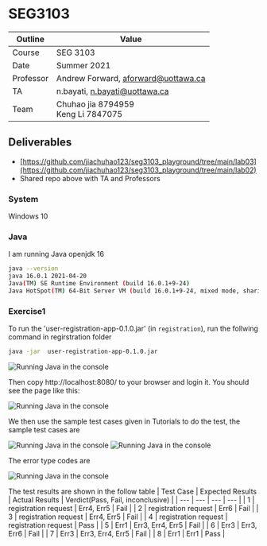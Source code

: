 # SEG3103

| Outline | Value |
| --- | --- |
| Course | SEG 3103 |
| Date | Summer 2021 |
| Professor | Andrew Forward, aforward@uottawa.ca |
| TA | n.bayati, n.bayati@uottawa.ca |
| Team | Chuhao jia 8794959<br>Keng Li 7847075 |


## Deliverables

* [https://github.com/jiachuhao123/seg3103_playground/tree/main/lab03](https://github.com/jiachuhao123/seg3103_playground/tree/main/lab02)
* Shared repo above with TA and Professors

### System

Windows 10

### Java

I am running Java openjdk 16

```bash
java --version
java 16.0.1 2021-04-20
Java(TM) SE Runtime Environment (build 16.0.1+9-24)
Java HotSpot(TM) 64-Bit Server VM (build 16.0.1+9-24, mixed mode, sharing)
```


### Exercise1

To run the 'user-registration-app-0.1.0.jar' (in `registration`), run the follwing command in regirstration folder
```bash
java -jar  user-registration-app-0.1.0.jar
```
![Running Java in the console](assets/r1.png)

Then copy http://localhost:8080/ to your browser and login it. You should see the page like this:

![Running Java in the console](assets/r2.png)

We then use the sample test cases given in Tutorials to do the test, the sample test cases are

![Running Java in the console](assets/r3.png)
![Running Java in the console](assets/r4.png)

The error type codes are

![Running Java in the console](assets/r5.png)


The test results are shown in the follow table
| Test Case | Expected Results | Actual Results | Verdict(Pass, Fail, inconclusive) |
| --- | --- | --- | --- |
| 1 | registration request  | Err4, Err5 | Fail |
| 2 | registration request  | Err6 | Fail |
| 3 | registration request  | Err4, Err5 | Fail |
| 4 | registration request  | registration request | Pass |
| 5 | Err1 | Err3, Err4, Err5 | Fail |
| 6 | Err3 | Err3, Err6 | Fail |
| 7 | Err3 | Err3, Err4, Err5 | Fail |
| 8 | Err1 | Err1 | Pass |



